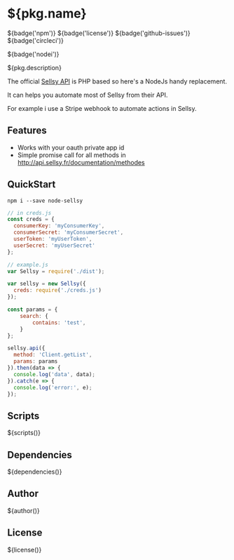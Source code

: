 # ${pkg.name}

${badge('npm')} ${badge('license')} ${badge('github-issues')} ${badge('circleci')}

${badge('nodei')}

${pkg.description}

The official [Sellsy API](http://api.sellsy.fr/index) is PHP based so here's a NodeJs handy replacement.

It can helps you automate most of Sellsy from their API.

For example i use a Stripe webhook to automate actions in Sellsy.


## Features

 - Works with your oauth private app id
 - Simple promise call for all methods in http://api.sellsy.fr/documentation/methodes

## QuickStart

`npm i --save node-sellsy`

```js
// in creds.js
const creds = {
  consumerKey: 'myConsumerKey',
  consumerSecret: 'myConsumerSecret',
  userToken: 'myUserToken',
  userSecret: 'myUserSecret'
};

// example.js
var Sellsy = require('./dist');

var sellsy = new Sellsy({
  creds: require('./creds.js')
});

const params = {
	search: {
		contains: 'test',
	}
};

sellsy.api({
  method: 'Client.getList',
  params: params
}).then(data => {
  console.log('data', data);
}).catch(e => {
  console.log('error:', e);
});
```

## Scripts

${scripts()}

## Dependencies

${dependencies()}

## Author

${author()}

## License

${license()}
